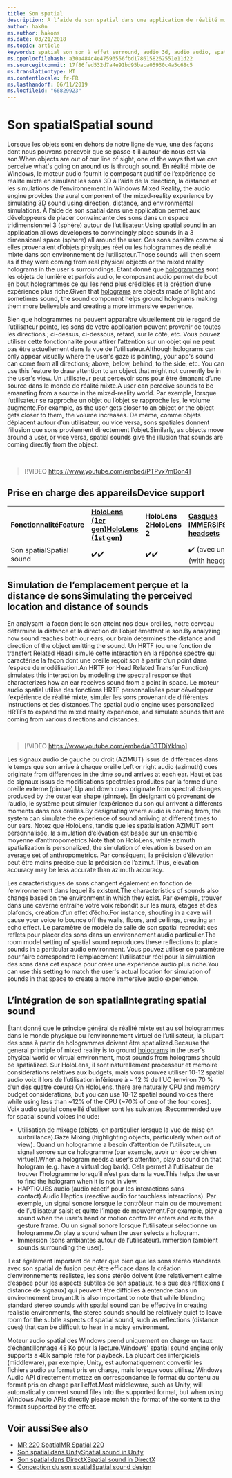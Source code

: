 ```yaml
---
title: Son spatial
description: À l’aide de son spatial dans une application de réalité mixte vous permet de placer convaincante des sons dans un espace 3D.
author: hak0n
ms.author: hakons
ms.date: 03/21/2018
ms.topic: article
keywords: spatial son son à effet surround, audio 3d, audio audio, spatial 3d
ms.openlocfilehash: a30a484c4e47593556fbd1786158262551e11d22
ms.sourcegitcommit: 17f86fed532d7a4e91bd95baca05930c4a5c68c5
ms.translationtype: MT
ms.contentlocale: fr-FR
ms.lasthandoff: 06/11/2019
ms.locfileid: "66829923"
---
```

# <a name="spatial-sound"></a><span data-ttu-id="5e11d-104">Son spatial</span><span class="sxs-lookup"><span data-stu-id="5e11d-104">Spatial sound</span></span>

<span data-ttu-id="5e11d-105">Lorsque les objets sont en dehors de notre ligne de vue, une des façons dont nous pouvons percevoir que se passe-t-il autour de nous est via son.</span><span class="sxs-lookup"><span data-stu-id="5e11d-105">When objects are out of our line of sight, one of the ways that we can perceive what's going on around us is through sound.</span></span> <span data-ttu-id="5e11d-106">En réalité mixte de Windows, le moteur audio fournit le composant auditif de l’expérience de réalité mixte en simulant les sons 3D à l’aide de la direction, la distance et les simulations de l’environnement.</span><span class="sxs-lookup"><span data-stu-id="5e11d-106">In Windows Mixed Reality, the audio engine provides the aural component of the mixed-reality experience by simulating 3D sound using direction, distance, and environmental simulations.</span></span> <span data-ttu-id="5e11d-107">À l’aide de son spatial dans une application permet aux développeurs de placer convaincante des sons dans un espace tridimensionnel 3 (sphère) autour de l’utilisateur.</span><span class="sxs-lookup"><span data-stu-id="5e11d-107">Using spatial sound in an application allows developers to convincingly place sounds in a 3 dimensional space (sphere) all around the user.</span></span> <span data-ttu-id="5e11d-108">Ces sons paraîtra comme si elles provenaient d’objets physiques réel ou les hologrammes de réalité mixte dans son environnement de l’utilisateur.</span><span class="sxs-lookup"><span data-stu-id="5e11d-108">Those sounds will then seem as if they were coming from real physical objects or the mixed reality holograms in the user's surroundings.</span></span> <span data-ttu-id="5e11d-109">Étant donné que [hologrammes](hologram.md) sont les objets de lumière et parfois audio, le composant audio permet de bout en bout hologrammes ce qui les rend plus crédibles et la création d’une expérience plus riche.</span><span class="sxs-lookup"><span data-stu-id="5e11d-109">Given that [holograms](hologram.md) are objects made of light and sometimes sound, the sound component helps ground holograms making them more believable and creating a more immersive experience.</span></span>

<span data-ttu-id="5e11d-110">Bien que hologrammes ne peuvent apparaître visuellement où le regard de l’utilisateur pointe, les sons de votre application peuvent provenir de toutes les directions ; ci-dessus, ci-dessous, retard, sur le côté, etc. Vous pouvez utiliser cette fonctionnalité pour attirer l’attention sur un objet qui ne peut pas être actuellement dans la vue de l’utilisateur.</span><span class="sxs-lookup"><span data-stu-id="5e11d-110">Although holograms can only appear visually where the user's gaze is pointing, your app's sound can come from all directions; above, below, behind, to the side, etc. You can use this feature to draw attention to an object that might not currently be in the user's view.</span></span> <span data-ttu-id="5e11d-111">Un utilisateur peut percevoir sons pour être émanant d’une source dans le monde de réalité mixte.</span><span class="sxs-lookup"><span data-stu-id="5e11d-111">A user can perceive sounds to be emanating from a source in the mixed-reality world.</span></span> <span data-ttu-id="5e11d-112">Par exemple, lorsque l’utilisateur se rapproche un objet ou l’objet se rapproche les, le volume augmente.</span><span class="sxs-lookup"><span data-stu-id="5e11d-112">For example, as the user gets closer to an object or the object gets closer to them, the volume increases.</span></span> <span data-ttu-id="5e11d-113">De même, comme objets déplacent autour d’un utilisateur, ou vice versa, sons spatiales donnent l’illusion que sons proviennent directement l’objet.</span><span class="sxs-lookup"><span data-stu-id="5e11d-113">Similarly, as objects move around a user, or vice versa, spatial sounds give the illusion that sounds are coming directly from the object.</span></span>

<br>

>[!VIDEO https://www.youtube.com/embed/PTPvx7mDon4]

## <a name="device-support"></a><span data-ttu-id="5e11d-114">Prise en charge des appareils</span><span class="sxs-lookup"><span data-stu-id="5e11d-114">Device support</span></span>

<table>
    <colgroup>
    <col width="25%" />
    <col width="25%" />
    <col width="25%" />
    <col width="25%" />
    </colgroup>
    <tr>
        <td><span data-ttu-id="5e11d-115"><strong>Fonctionnalité</strong></span><span class="sxs-lookup"><span data-stu-id="5e11d-115"><strong>Feature</strong></span></span></td>
        <td><span data-ttu-id="5e11d-116"><a href="hololens-hardware-details.md"><strong>HoloLens (1er gen)</strong></a></span><span class="sxs-lookup"><span data-stu-id="5e11d-116"><a href="hololens-hardware-details.md"><strong>HoloLens (1st gen)</strong></a></span></span></td>
        <td><span data-ttu-id="5e11d-117"><strong>HoloLens 2</strong></span><span class="sxs-lookup"><span data-stu-id="5e11d-117"><strong>HoloLens 2</strong></span></span></td>
        <td><span data-ttu-id="5e11d-118"><a href="immersive-headset-hardware-details.md"><strong>Casques IMMERSIFS</strong></a></span><span class="sxs-lookup"><span data-stu-id="5e11d-118"><a href="immersive-headset-hardware-details.md"><strong>Immersive headsets</strong></a></span></span></td>
    </tr>
     <tr>
        <td><span data-ttu-id="5e11d-119">Son spatial</span><span class="sxs-lookup"><span data-stu-id="5e11d-119">Spatial sound</span></span></td>
        <td><span data-ttu-id="5e11d-120">✔️</span><span class="sxs-lookup"><span data-stu-id="5e11d-120">✔️</span></span></td>
        <td><span data-ttu-id="5e11d-121">✔️</span><span class="sxs-lookup"><span data-stu-id="5e11d-121">✔️</span></span></td>
        <td><span data-ttu-id="5e11d-122">✔️ (avec un casque)</span><span class="sxs-lookup"><span data-stu-id="5e11d-122">✔️ (with headphones)</span></span></td>
    </tr>
</table>

## <a name="simulating-the-perceived-location-and-distance-of-sounds"></a><span data-ttu-id="5e11d-123">Simulation de l’emplacement perçue et la distance de sons</span><span class="sxs-lookup"><span data-stu-id="5e11d-123">Simulating the perceived location and distance of sounds</span></span>

<span data-ttu-id="5e11d-124">En analysant la façon dont le son atteint nos deux oreilles, notre cerveau détermine la distance et la direction de l’objet émettant le son.</span><span class="sxs-lookup"><span data-stu-id="5e11d-124">By analyzing how sound reaches both our ears, our brain determines the distance and direction of the object emitting the sound.</span></span> <span data-ttu-id="5e11d-125">Un HRTF (ou une fonction de transfert Related Head) simule cette interaction en la réponse spectre qui caractérise la façon dont une oreille reçoit son à partir d’un point dans l’espace de modélisation.</span><span class="sxs-lookup"><span data-stu-id="5e11d-125">An HRTF (or Head Related Transfer Function) simulates this interaction by modeling the spectral response that characterizes how an ear receives sound from a point in space.</span></span> <span data-ttu-id="5e11d-126">Le moteur audio spatial utilise des fonctions HRTF personnalisées pour développer l’expérience de réalité mixte, simuler les sons provenant de différentes instructions et des distances.</span><span class="sxs-lookup"><span data-stu-id="5e11d-126">The spatial audio engine uses personalized HRTFs to expand the mixed reality experience, and simulate sounds that are coming from various directions and distances.</span></span>

<br>

>[!VIDEO https://www.youtube.com/embed/aB3TDjYklmo]

<span data-ttu-id="5e11d-127">Les signaux audio de gauche ou droit (AZIMUT) issus de différences dans le temps que son arrive à chaque oreille.</span><span class="sxs-lookup"><span data-stu-id="5e11d-127">Left or right audio (azimuth) cues originate from differences in the time sound arrives at each ear.</span></span> <span data-ttu-id="5e11d-128">Haut et bas de signaux issus de modifications spectrales produites par la forme d’une oreille externe (pinnae).</span><span class="sxs-lookup"><span data-stu-id="5e11d-128">Up and down cues originate from spectral changes produced by the outer ear shape (pinnae).</span></span> <span data-ttu-id="5e11d-129">En désignant où provenant de l’audio, le système peut simuler l’expérience du son qui arrivent à différents moments dans nos oreilles.</span><span class="sxs-lookup"><span data-stu-id="5e11d-129">By designating where audio is coming from, the system can simulate the experience of sound arriving at different times to our ears.</span></span> <span data-ttu-id="5e11d-130">Notez que HoloLens, tandis que les spatialisation AZIMUT sont personnalisée, la simulation d’élévation est basée sur un ensemble moyenne d’anthropometrics.</span><span class="sxs-lookup"><span data-stu-id="5e11d-130">Note that on HoloLens, while azimuth spatialization is personalized, the simulation of elevation is based on an average set of anthropometrics.</span></span> <span data-ttu-id="5e11d-131">Par conséquent, la précision d’élévation peut être moins précise que la précision de l’azimut.</span><span class="sxs-lookup"><span data-stu-id="5e11d-131">Thus, elevation accuracy may be less accurate than azimuth accuracy.</span></span>

<span data-ttu-id="5e11d-132">Les caractéristiques de sons changent également en fonction de l’environnement dans lequel ils existent.</span><span class="sxs-lookup"><span data-stu-id="5e11d-132">The characteristics of sounds also change based on the environment in which they exist.</span></span> <span data-ttu-id="5e11d-133">Par exemple, trouver dans une caverne entraîne votre voix rebondit sur les murs, étages et des plafonds, création d’un effet d’écho.</span><span class="sxs-lookup"><span data-stu-id="5e11d-133">For instance, shouting in a cave will cause your voice to bounce off the walls, floors, and ceilings, creating an echo effect.</span></span> <span data-ttu-id="5e11d-134">Le paramètre de modèle de salle de son spatial reproduit ces reflets pour placer des sons dans un environnement audio particulier.</span><span class="sxs-lookup"><span data-stu-id="5e11d-134">The room model setting of spatial sound reproduces these reflections to place sounds in a particular audio environment.</span></span> <span data-ttu-id="5e11d-135">Vous pouvez utiliser ce paramètre pour faire correspondre l’emplacement l’utilisateur réel pour la simulation des sons dans cet espace pour créer une expérience audio plus riche.</span><span class="sxs-lookup"><span data-stu-id="5e11d-135">You can use this setting to match the user's actual location for simulation of sounds in that space to create a more immersive audio experience.</span></span>

## <a name="integrating-spatial-sound"></a><span data-ttu-id="5e11d-136">L’intégration de son spatial</span><span class="sxs-lookup"><span data-stu-id="5e11d-136">Integrating spatial sound</span></span>

<span data-ttu-id="5e11d-137">Étant donné que le principe général de réalité mixte est au sol [hologrammes](hologram.md) dans le monde physique ou l’environnement virtuel de l’utilisateur, la plupart des sons à partir de hologrammes doivent être spatialized.</span><span class="sxs-lookup"><span data-stu-id="5e11d-137">Because the general principle of mixed reality is to ground [holograms](hologram.md) in the user's physical world or virtual environment, most sounds from holograms should be spatialized.</span></span> <span data-ttu-id="5e11d-138">Sur HoloLens, il sont naturellement processeur et mémoire considérations relatives aux budgets, mais vous pouvez utiliser 10-12 spatial audio voix il lors de l’utilisation inférieure à ~ 12 % de l’UC (environ 70 % d’un des quatre cœurs).</span><span class="sxs-lookup"><span data-stu-id="5e11d-138">On HoloLens, there are naturally CPU and memory budget considerations, but you can use 10-12 spatial sound voices there while using less than ~12% of the CPU (~70% of one of the four cores).</span></span> <span data-ttu-id="5e11d-139">Voix audio spatial conseillé d’utiliser sont les suivantes :</span><span class="sxs-lookup"><span data-stu-id="5e11d-139">Recommended use for spatial sound voices include:</span></span>
* <span data-ttu-id="5e11d-140">Utilisation de mixage (objets, en particulier lorsque la vue de mise en surbrillance).</span><span class="sxs-lookup"><span data-stu-id="5e11d-140">Gaze Mixing (highlighting objects, particularly when out of view).</span></span> <span data-ttu-id="5e11d-141">Quand un hologramme a besoin d’attention de l’utilisateur, un signal sonore sur ce hologramme (par exemple, avoir un écorce chien virtuel).</span><span class="sxs-lookup"><span data-stu-id="5e11d-141">When a hologram needs a user's attention, play a sound on that hologram (e.g. have a virtual dog bark).</span></span> <span data-ttu-id="5e11d-142">Cela permet à l’utilisateur de trouver l’hologramme lorsqu’il n’est pas dans la vue.</span><span class="sxs-lookup"><span data-stu-id="5e11d-142">This helps the user to find the hologram when it is not in view.</span></span>
* <span data-ttu-id="5e11d-143">HAPTIQUES audio (audio réactif pour les interactions sans contact).</span><span class="sxs-lookup"><span data-stu-id="5e11d-143">Audio Haptics (reactive audio for touchless interactions).</span></span> <span data-ttu-id="5e11d-144">Par exemple, un signal sonore lorsque le contrôleur main ou de mouvement de l’utilisateur saisit et quitte l’image de mouvement.</span><span class="sxs-lookup"><span data-stu-id="5e11d-144">For example, play a sound when the user's hand or motion controller enters and exits the gesture frame.</span></span> <span data-ttu-id="5e11d-145">Ou un signal sonore lorsque l’utilisateur sélectionne un hologramme.</span><span class="sxs-lookup"><span data-stu-id="5e11d-145">Or play a sound when the user selects a hologram.</span></span>
* <span data-ttu-id="5e11d-146">Immersion (sons ambiantes autour de l’utilisateur).</span><span class="sxs-lookup"><span data-stu-id="5e11d-146">Immersion (ambient sounds surrounding the user).</span></span>

<span data-ttu-id="5e11d-147">Il est également important de noter que bien que les sons stéréo standards avec son spatial de fusion peut être efficace dans la création d’environnements réalistes, les sons stéréo doivent être relativement calme d’espace pour les aspects subtiles de son spatiaux, tels que des réflexions ( distance de signaux) qui peuvent être difficiles à entendre dans un environnement bruyant.</span><span class="sxs-lookup"><span data-stu-id="5e11d-147">It is also important to note that while blending standard stereo sounds with spatial sound can be effective in creating realistic environments, the stereo sounds should be relatively quiet to leave room for the subtle aspects of spatial sound, such as reflections (distance cues) that can be difficult to hear in a noisy environment.</span></span>

<span data-ttu-id="5e11d-148">Moteur audio spatial des Windows prend uniquement en charge un taux d’échantillonnage 48 Ko pour la lecture.</span><span class="sxs-lookup"><span data-stu-id="5e11d-148">Windows' spatial sound engine only supports a 48k sample rate for playback.</span></span> <span data-ttu-id="5e11d-149">La plupart des intergiciels (middleware), par exemple, Unity, est automatiquement convertir les fichiers audio au format pris en charge, mais lorsque vous utilisez Windows Audio API directement mettez en correspondance le format du contenu au format pris en charge par l’effet.</span><span class="sxs-lookup"><span data-stu-id="5e11d-149">Most middleware, such as Unity, will automatically convert sound files into the supported format, but when using Windows Audio APIs directly please match the format of the content to the format supported by the effect.</span></span>

## <a name="see-also"></a><span data-ttu-id="5e11d-150">Voir aussi</span><span class="sxs-lookup"><span data-stu-id="5e11d-150">See also</span></span>
* [<span data-ttu-id="5e11d-151">MR 220 Spatial</span><span class="sxs-lookup"><span data-stu-id="5e11d-151">MR Spatial 220</span></span>](holograms-220.md)
* [<span data-ttu-id="5e11d-152">Son spatial dans Unity</span><span class="sxs-lookup"><span data-stu-id="5e11d-152">Spatial sound in Unity</span></span>](spatial-sound-in-unity.md)
* [<span data-ttu-id="5e11d-153">Son spatial dans DirectX</span><span class="sxs-lookup"><span data-stu-id="5e11d-153">Spatial sound in DirectX</span></span>](spatial-sound-in-directx.md)
* [<span data-ttu-id="5e11d-154">Conception du son spatial</span><span class="sxs-lookup"><span data-stu-id="5e11d-154">Spatial sound design</span></span>](spatial-sound-design.md)
